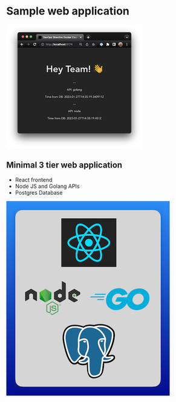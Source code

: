 # Sample web application

![](./images/app-screenshot.png)

## Minimal 3 tier web application
- React frontend
- Node JS and Golang APIs
- Postgres Database

![](./images/tech-stack.png)
